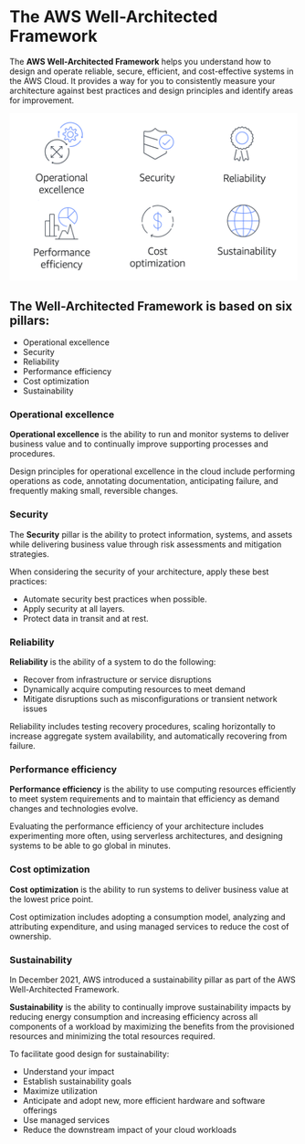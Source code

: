 # The AWS Well-Architected Framework

The **AWS Well-Architected Framework** helps you understand how to design and operate reliable, secure, efficient, and cost-effective systems in the AWS Cloud. It provides a way for you to consistently measure your architecture against best practices and design principles and identify areas for improvement.

![Alt text](xxWqVCl5BA_2UBaf_sdUw4ZmqaZNIbW-P.png)

## The Well-Architected Framework is based on six pillars: 

- Operational excellence
- Security
- Reliability
- Performance efficiency
- Cost optimization
- Sustainability

### Operational excellence

**Operational excellence** is the ability to run and monitor systems to deliver business value and to continually improve supporting processes and procedures.  

Design principles for operational excellence in the cloud include performing operations as code, annotating documentation, anticipating failure, and frequently making small, reversible changes.

### Security

The **Security** pillar is the ability to protect information, systems, and assets while delivering business value through risk assessments and mitigation strategies.

When considering the security of your architecture, apply these best practices:

- Automate security best practices when possible.
- Apply security at all layers.
- Protect data in transit and at rest.

### Reliability

**Reliability** is the ability of a system to do the following:

- Recover from infrastructure or service disruptions
- Dynamically acquire computing resources to meet demand
- Mitigate disruptions such as misconfigurations or transient network issues

Reliability includes testing recovery procedures, scaling horizontally to increase aggregate system availability, and automatically recovering from failure.

### Performance efficiency

**Performance efficiency** is the ability to use computing resources efficiently to meet system requirements and to maintain that efficiency as demand changes and technologies evolve.

Evaluating the performance efficiency of your architecture includes experimenting more often, using serverless architectures, and designing systems to be able to go global in minutes.

### Cost optimization

**Cost optimization** is the ability to run systems to deliver business value at the lowest price point.

Cost optimization includes adopting a consumption model, analyzing and attributing expenditure, and using managed services to reduce the cost of ownership.

### Sustainability

In December 2021, AWS introduced a sustainability pillar as part of the AWS Well-Architected Framework.

**Sustainability** is the ability to continually improve sustainability impacts by reducing energy consumption and increasing efficiency across all components of a workload by maximizing the benefits from the provisioned resources and minimizing the total resources required.

To facilitate good design for sustainability:

- Understand your impact
- Establish sustainability goals
- Maximize utilization
- Anticipate and adopt new, more efficient hardware and software offerings
- Use managed services
- Reduce the downstream impact of your cloud workloads